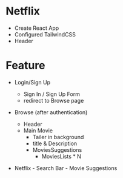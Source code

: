 # Netflix

- Create React App
- Configured TailwindCSS
- Header


# Feature
 - Login/Sign Up
     - Sign In / Sign Up Form
     - redirect to Browse page

 - Browse (after authentication) 
    - Header
    - Main Movie
         - Tailer in background
         - title & Description
         - MoviesSuggestions
            - MoviesLists * N

  - Netflix
        - Search Bar
        - Movie Suggestions

